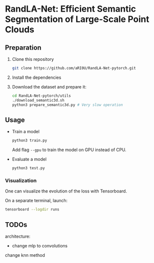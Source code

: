 # RandLA-Net: Efficient Semantic Segmentation of Large-Scale Point Clouds

## Preparation

1. Clone this repository

   ```sh
   git clone https://github.com/aRI0U/RandLA-Net-pytorch.git
   ```

2. Install the dependencies

3. Download the dataset and prepare it:

   ```sh
   cd RandLA-Net-pytorch/utils
   ./download_semantic3d.sh
   python3 prepare_semantic3d.py # Very slow operation
   ```

## Usage

- Train a model

  ```sh
  python3 train.py
  ```

  Add flag `--gpu` to train the model on GPU instead of CPU.

- Evaluate a model

  ```sh
  python3 test.py
  ```

### Visualization

One can visualize the evolution of the loss with Tensorboard.

On a separate terminal, launch:

  ```sh
  tensorboard --logdir runs
  ```

## TODOs

architecture:
- change mlp to convolutions

change knn method
